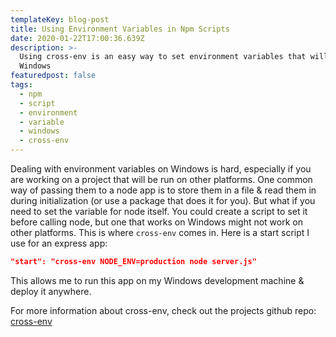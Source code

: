 ```yaml
---
templateKey: blog-post
title: Using Environment Variables in Npm Scripts
date: 2020-01-22T17:00:36.639Z
description: >-
  Using cross-env is an easy way to set environment variables that will work on
  Windows
featuredpost: false
tags:
  - npm
  - script
  - environment
  - variable
  - windows
  - cross-env
---
```

Dealing with environment variables on Windows is hard, especially if you are working on a project that will be run on other platforms. One common way of passing them to a node app is to store them in a file & read them in during initialization (or use a package that does it for you). But what if you need to set the variable for node itself. You could create a script to set it before calling node, but one that works on Windows might not work on other platforms. This is where `cross-env` comes in. Here is a start script I use for an express app:
```json
"start": "cross-env NODE_ENV=production node server.js"
```

This allows me to run this app on my Windows development machine & deploy it anywhere.

For more information about cross-env, check out the projects github repo:<br>
[cross-env](https://github.com/kentcdodds/cross-env)
